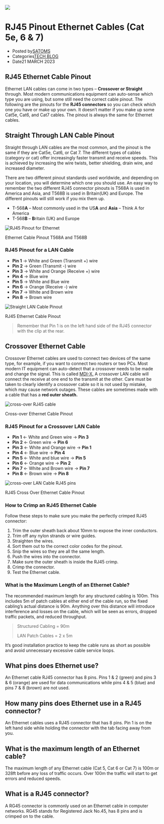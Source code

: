 ![](https://satoms.com/wp-content/uploads/2015/12/cross-over-RJ45-cable.gif)  
  
# RJ45 Pinout Ethernet Cables (Cat 5e, 6 & 7)  
  
-   Posted by[SATOMS](https://satoms.com/author/satoms/)  
-   Categories[TECH BLOG](https://satoms.com/category/tech-blog/)  
-   Date21 MARCH 2023  
  
## RJ45 Ethernet Cable Pinout  
  
Ethernet LAN cables can come in two types –  **Crossover or Straight**  through. Most modern communications equipment can auto-sense which type you are using, but some still need the correct cable pinout. The following are the pinouts for the  **RJ45 connectors**  so you can check which one you have or make up your own. It doesn’t matter if you make up some Cat5e, Cat6, and Cat7 cables. The pinout is always the same for Ethernet cables.  
  
## Straight Through LAN Cable Pinout  
  
Straight through LAN cables are the most common, and the pinout is the same if they are Cat5e, Cat6, or Cat 7. The different types of cables (category or cat) offer increasingly faster transmit and receive speeds. This is achieved by increasing the wire twists, better shielding, drain wire, and increased diameter.  
  
There are two different pinout standards used worldwide, and depending on your location, you will determine which one you should use. An easy way to remember the two different RJ45 connector pinouts is T568A is used in America and Asia, and T568B is used in Britain(UK) and Europe. The different pinouts will still work if you mix them up.  
  
-   T-568**A**  – Most commonly used in the US**A**  and  **Asia**  – Think A for America  
-   T-568**B**  –  **B**ritain (UK) and Europe  
  
![RJ45 Pinout for Ethernet](https://satoms.com/wp-content/uploads/2015/12/RJ45-Pinout.gif "LAN Cable Pinout Cat 6 and Cat 7")  
  
Ethernet Cable Pinout T568A and T568B  
  
### RJ45 Pinout for a LAN Cable  
  
-   **Pin 1** → White and Green (Transmit +) wire  
-   **Pin 2** → Green (Transmit -) wire  
-   **Pin 3** → White and Orange (Receive +) wire  
-   **Pin 4** → Blue wire  
-   **Pin 5** → White and Blue wire  
-   **Pin 6** → Orange (Receive -) wire  
-   **Pin 7** → White and Brown wire  
-   **Pin 8** → Brown wire  
  
![Straight LAN Cable Pinout](https://satoms.com/wp-content/uploads/2015/12/Straight-LAN-Cable.jpg "Straight Through LAN Cable Pinout for RJ45 Connector")  
  
RJ45 Ethernet Cable Pinout  
  
> Remember that Pin 1 is on the left hand side of the RJ45 connector with the clip at the rear.  
  
## Crossover Ethernet Cable  
  
Crossover Ethernet cables are used to connect two devices of the same type, for example, if you want to connect two routers or two PCs. Most modern IT equipment can auto-detect that a crossover needs to be made and change the signal. This is called  [MDI-X.](https://en.wikipedia.org/wiki/Medium-dependent_interface#Auto_MDI-X)  A crossover LAN cable will connect the receive at one end to the transmit at the other. Care must be taken to clearly identify a crossover cable so it is not used by mistake, which may cause network outages. These cables are sometimes made with a cable that has a  **red outer sheath.**  
  
![cross-over RJ45 cable](https://satoms.com/wp-content/uploads/2015/12/cross-over-RJ45-cable.gif "Cross Over LAN Cable Pinout")  
  
Cross-over Ethernet Cable Pinout  
  
### RJ45 Pinout for a Crossover LAN Cable  
  
-   **Pin 1** ← White and Green wire → **Pin 3**  
-   **Pin 2** ← Green wire → **Pin 6**  
-   **Pin 3** ← White and Orange wire → **Pin 1**  
-   **Pin 4** ← Blue wire → **Pin 4**  
-   **Pin 5** ← White and blue wire → **Pin 5**  
-   **Pin 6** ← Orange wire → **Pin 2**  
-   **Pin 7** ← White and Brown wire → **Pin 7**  
-   **Pin 8** ← Brown wire → **Pin 8**  
  
![cross-over LAN Cable RJ45 pins](https://satoms.com/wp-content/uploads/2015/12/cross-over-LAN-Cable.jpg "Crossover LAN Cable Pins")  
  
RJ45 Cross Over Ethernet Cable Pinout  
  
### How to Crimp an RJ45 Ethernet Cable  
  
Follow these steps to make sure you make the perfectly crimped RJ45 connector:  
  
1.  Trim the outer sheath back about 10mm to expose the inner conductors.  
2.  Trim off any nylon strands or wire guides.  
3.  Straighten the wires.  
4.  Sort them out to the correct color codes for the pinout.  
5.  Snip the wires so they are all the same length.  
6.  Push the wires into the connector.  
7.  Make sure the outer sheath is inside the RJ45 crimp.  
8.  Crimp the connector.  
9.  Test the Ethernet cable.  
  
### What is the Maximum Length of an Ethernet Cable?  
  
The recommended maximum length for any structured cabling is 100m. This includes 5m of patch cables at either end of the cable run, so the fixed cabling’s actual distance is 90m. Anything over this distance will introduce interference and losses on the cable, which will be seen as errors, dropped traffic packets, and reduced throughput.  
  
> Structured Cabling = 90m  
>   
> LAN Patch Cables = 2 x 5m  
  
It’s good installation practice to keep the cable runs as short as possible and avoid unnecessary excessive cable service loops.  
  
## What pins does Ethernet use?  
  
An Ethernet cable RJ45 connector has 8 pins. Pins 1 & 2 (green) and pins 3 & 6 (orange) are used for data communications while pins 4 & 5 (blue) and pins 7 & 8 (brown) are not used.  
  
## How many pins does Ethernet use in a RJ45 connector?  
  
An Ethernet cables uses a RJ45 connector that has 8 pins. Pin 1 is on the left hand side while holding the connector with the tab facing away from you.  
  
## What is the maximum length of an Ethernet cable?  
  
The maximum length of any Ethernet cable (Cat 5, Cat 6 or Cat 7) is 100m or 328ft before any loss of traffic occurs. Over 100m the traffic will start to get errors and reduced speeds.  
  
## What is a RJ45 connector?  
  
A RG45 connector is commonly used on an Ethernet cable in computer networks. RG45 stands for Registered Jack No.45, has 8 pins and is crimped on to the cable.